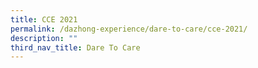 ```yaml
---
title: CCE 2021
permalink: /dazhong-experience/dare-to-care/cce-2021/
description: ""
third_nav_title: Dare To Care
---
```

